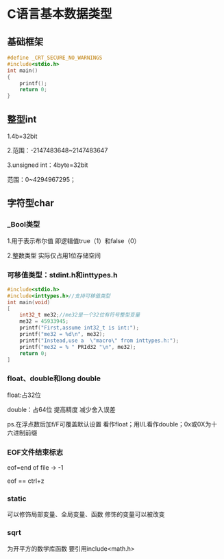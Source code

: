 # C语言基本数据类型

## 基础框架

```c
#define _CRT_SECURE_NO_WARNINGS
#include<stdio.h>
int main()
{
    printf();
    return 0;
}
```



## 整型int

1.4b=32bit

2.范围：-2147483648~2147483647

3.unsigned int：4byte=32bit

   范围：0~4294967295；

## 字符型char

### _Bool类型

1.用于表示布尔值 即逻辑值true（1）和false（0）

2.整数类型 实际仅占用1位存储空间

### 可移值类型：stdint.h和inttypes.h

```c
#include<stdio.h>
#include<inttypes.h>//支持可移值类型
int main(void)
[
	int32_t me32;//me32是一个32位有符号整型变量
	me32 = 45933945;
	printf("First,assume int32_t is int:");
	printf("me32 = %d\n", me32);
	printf("Instead,use a  \"macro\" from inttypes.h:");
	printf("me32 = % " PRId32 "\n", me32);
	return 0;
]
```

### float、double和long double

float:占32位

double：占64位 提高精度 减少舍入误差

ps.在浮点数后加f/F可覆盖默认设置 看作float；用l/L看作double；0x或0X为十六进制前缀

### 

### EOF文件结束标志

eof=end of file ->  -1

eof == ctrl+z

### static

可以修饰局部变量、全局变量、函数
修饰的变量可以被改变

### sqrt

为开平方的数学库函数 要引用include<math.h>
